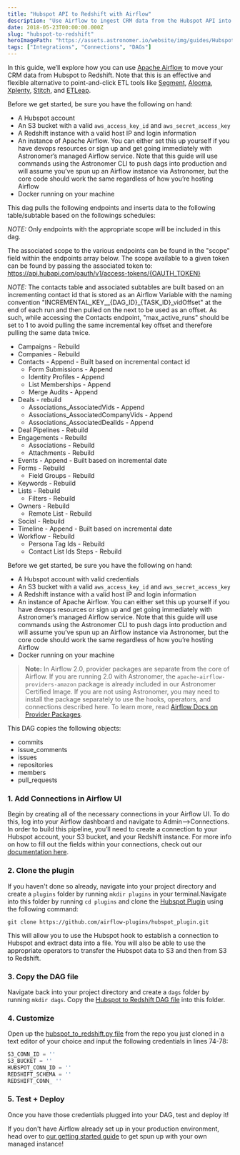 ```yaml
---
title: "Hubspot API to Redshift with Airflow"
description: "Use Airflow to ingest CRM data from the Hubspot API into Redshift"
date: 2018-05-23T00:00:00.000Z
slug: "hubspot-to-redshift"
heroImagePath: "https://assets.astronomer.io/website/img/guides/HubspotToRedshift_preview.png"
tags: ["Integrations", "Connections", "DAGs"]
---
```


In this guide, we’ll explore how you can use [Apache Airflow](https://airflow.apache.org/) to move your CRM data from Hubspot to Redshift. Note that this is an effective and flexible alternative to point-and-click ETL tools like [Segment](https://segment.com), [Alooma](https://alooma.com), [Xplenty](https://www.xplenty.com), [Stitch](https://stitchdata.com), and [ETLeap](https://etleap.com/).

Before we get started, be sure you have the following on hand:

* A Hubspot account
* An S3 bucket with a valid `aws_access_key_id` and `aws_secret_access_key`
* A Redshift instance with a valid host IP and login information
* An instance of Apache Airflow. You can either set this up yourself if you have devops resources or sign
  up and get going immediately with Astronomer’s managed Airflow service. Note that this guide will use
  commands using the Astronomer CLI to push dags into production and will assume you’ve spun up an Airflow
  instance via Astronomer, but the core code should work the same regardless of how you’re hosting Airflow
* Docker running on your machine

This dag pulls the following endpoints and inserts data to the following table/subtable based on the followings schedules:

*NOTE:* Only endpoints with the appropriate scope will be included in this dag.

The associated scope to the various endpoints can be found in the "scope" field within the endpoints array below. The scope available to a given token can be found by passing the associated token to: https://api.hubapi.com/oauth/v1/access-tokens/{OAUTH_TOKEN}

*NOTE:* The contacts table and associated subtables are built based on an incrementing contact id that is stored as an Airflow Variable with the
naming convention "INCREMENTAL_KEY__{DAG_ID}_{TASK_ID}_vidOffset" at the end of each run and then pulled on the next to be used as an offset. As such, while accessing the Contacts endpoint, "max_active_runs" should be set to 1 to avoid pulling the same incremental key offset and therefore pulling the same data twice.

* Campaigns - Rebuild
* Companies - Rebuild
* Contacts - Append - Built based on incremental contact id
  * Form Submissions - Append
  * Identity Profiles - Append
  * List Memberships - Append
  * Merge Audits - Append
* Deals - rebuild
  * Associations_AssociatedVids - Append
  * Associations_AssociatedCompanyVids - Append
  * Associations_AssociatedDealIds - Append
* Deal Pipelines - Rebuild
* Engagements - Rebuild
  * Associations - Rebuild
  * Attachments - Rebuild
* Events - Append - Built based on incremental date
* Forms - Rebuild
  * Field Groups - Rebuild
* Keywords - Rebuild
* Lists - Rebuild
  * Filters - Rebuild
* Owners - Rebuild
  * Remote List - Rebuild
* Social - Rebuild
* Timeline - Append - Built based on incremental date
* Workflow - Rebuild
  * Persona Tag Ids - Rebuild
  * Contact List Ids Steps - Rebuild

Before we get started, be sure you have the following on hand:

* A Hubspot account with valid credentials
* An S3 bucket with a valid `aws_access_key_id` and `aws_secret_access_key`
* A Redshift instance with a valid host IP and login information
* An instance of Apache Airflow. You can either set this up yourself if you have devops resources or sign
  up and get going immediately with Astronomer’s managed Airflow service. Note that this guide will use
  commands using the Astronomer CLI to push dags into production and will assume you’ve spun up an Airflow
  instance via Astronomer, but the core code should work the same regardless of how you’re hosting Airflow
* Docker running on your machine

> **Note:** In Airflow 2.0, provider packages are separate from the core of Airflow. If you are running 2.0 with Astronomer, the `apache-airflow-providers-amazon` package is already included in our Astronomer Certified Image. If you are not using Astronomer, you may need to install the package separately to use the hooks, operators, and connections described here. To learn more, read [Airflow Docs on Provider Packages](https://airflow.apache.org/docs/apache-airflow-providers/index.html).

This DAG copies the following objects:

* commits
* issue_comments
* issues
* repositories
* members
* pull_requests

### 1. Add Connections in Airflow UI

Begin by creating all of the necessary connections in your Airflow UI. To do this, log into your Airflow dashboard and navigate to Admin-->Connections. In order to build this pipeline, you’ll need to create a connection to your Hubspot account, your S3 bucket, and your Redshift instance. For more info on how to fill out the fields within your connections, check out our [documentation here](https://www.astronomer.io/guides/connections/).

### 2. Clone the plugin

If you haven't done so already, navigate into your project directory and create a `plugins` folder by running  `mkdir plugins` in your terminal.Navigate into this folder by running `cd plugins` and clone the [Hubspot Plugin](https://github.com/airflow-plugins/hubspot_plugin) using the following command:

`git clone https://github.com/airflow-plugins/hubspot_plugin.git`

This will allow you to use the Hubspot hook to establish a connection to Hubspot and extract data into a file. You will also be able to use the appropriate operators to transfer the Hubspot data to S3 and then from S3 to Redshift.

### 3. Copy the DAG file

Navigate back into your project directory and create a `dags` folder by running `mkdir dags`. Copy the [Hubspot to Redshift DAG file](https://github.com/airflow-plugins/Example-Airflow-DAGs/blob/master/etl/hubspot_to_redshift.py) into this folder.

### 4. Customize

Open up the [hubspot_to_redshift.py file](https://github.com/airflow-plugins/Example-Airflow-DAGs/blob/master/etl/hubspot_to_redshift.py#L74) from the repo you just cloned in a text editor of your choice and input the following credentials in lines 74-78:

```python
S3_CONN_ID = ''
S3_BUCKET = ''
HUBSPOT_CONN_ID = ''
REDSHIFT_SCHEMA = ''
REDSHIFT_CONN_ ''
```

### 5. Test + Deploy

Once you have those credentials plugged into your DAG, test and deploy it!

If you don't have Airflow already set up in your production environment, head over to [our getting started guide](https://astronomer.io/docs/getting-started) to get spun up with your own managed instance!
